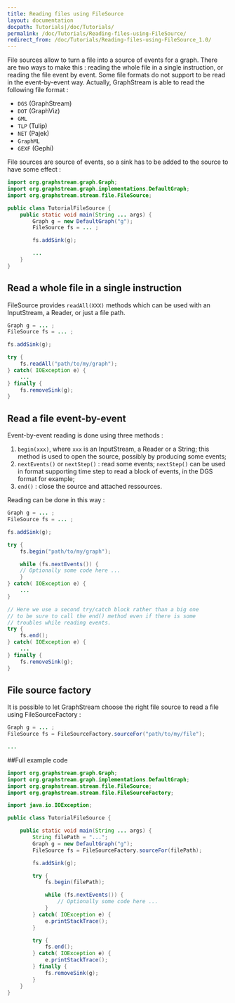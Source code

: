 ```yaml
---
title: Reading files using FileSource
layout: documentation
docpath: Tutorials|/doc/Tutorials/
permalink: /doc/Tutorials/Reading-files-using-FileSource/
redirect_from: /doc/Tutorials/Reading-files-using-FileSource_1.0/
---
```


File sources allow to turn a file into a source of events for a graph.
There are two ways to make this : reading the whole file in a single
instruction, or reading the file event by event. Some file formats do
not support to be read in the event-by-event way. Actually, GraphStream
is able to read the following file format :

* ``DGS`` (GraphStream)
* ``DOT`` (GraphViz)
* ``GML``
* ``TLP`` (Tulip)
* ``NET`` (Pajek)
* ``GraphML``
* ``GEXF`` (Gephi)

File sources are source of events, so a sink has to be added to the source
to have some effect :

```java
import org.graphstream.graph.Graph;
import org.graphstream.graph.implementations.DefaultGraph;
import org.graphstream.stream.file.FileSource;

public class TutorialFileSource {
	public static void main(String ... args) {
		Graph g = new DefaultGraph("g");
		FileSource fs = ... ;

		fs.addSink(g);

		...
	}
}
```


## Read a whole file in a single instruction

FileSource provides ``readAll(XXX)`` methods which can be used with
an InputStream, a Reader, or just a file path.

```java
Graph g = ... ;
FileSource fs = ... ;

fs.addSink(g);

try {
	fs.readAll("path/to/my/graph");
} catch( IOException e) {
	...
} finally {
	fs.removeSink(g);
}
```


## Read a file event-by-event

Event-by-event reading is done using three methods :

1. ``begin(xxx)``, where ``xxx`` is an InputStream, a Reader or a String;
   this method is used to open the source, possibly by producing some
   events;
2. ``nextEvents()`` or ``nextStep()`` : read some events; ``nextStep()``
   can be used in format supporting time step to read a block of events, in
   the DGS format for example;
3. ``end()`` : close the source and attached ressources.

Reading can be done in this way :

```java
Graph g = ... ;
FileSource fs = ... ;

fs.addSink(g);

try {
	fs.begin("path/to/my/graph");

	while (fs.nextEvents()) {
	// Optionally some code here ...
	}
} catch( IOException e) {
	...
}

// Here we use a second try/catch block rather than a big one
// to be sure to call the end() method even if there is some
// troubles while reading events.
try {
	fs.end();
} catch( IOException e) {
	...
} finally {
	fs.removeSink(g);
}
```


## File source factory

It is possible to let GraphStream choose the right file source to
read a file using FileSourceFactory :

```java
Graph g = ... ;
FileSource fs = FileSourceFactory.sourceFor("path/to/my/file");

...
```


##Full example code

```java
import org.graphstream.graph.Graph;
import org.graphstream.graph.implementations.DefaultGraph;
import org.graphstream.stream.file.FileSource;
import org.graphstream.stream.file.FileSourceFactory;

import java.io.IOException;

public class TutorialFileSource {

	public static void main(String ... args) {
		String filePath = "...";
		Graph g = new DefaultGraph("g");
		FileSource fs = FileSourceFactory.sourceFor(filePath);

		fs.addSink(g);

		try {
			fs.begin(filePath);

			while (fs.nextEvents()) {
				// Optionally some code here ...
			}
		} catch( IOException e) {
			e.printStackTrace();
		}

		try {
			fs.end();
		} catch( IOException e) {
			e.printStackTrace();
		} finally {
			fs.removeSink(g);
		}
	}
}
```
